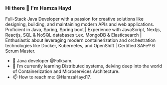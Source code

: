 ### Hi there 👋 I'm Hamza Hayd

Full-Stack Java Developer with a passion for creative solutions like designing, building, 
and maintaining modern APIs and web applications. Proficient in Java, Spring, Spring boot | 
Experience with JavaScript, Nextjs, Reactjs, SQL & NoSQL databases t.ex. MongoDB & Elasticsearch | Enthusiastic about leveraging modern 
containerization and orchestration technologies like Docker, Kubernetes, and OpenShift | Certified SAFe® 6 Scrum Master.


- 💼 Java developer @Folksam. <br/>
- 🌱 I’m currently learning Distributed systems, delving deep into the world of Containerization and Microservices Architecture.<br/>
- 📫 How to reach me: @HamzaHayd17.
